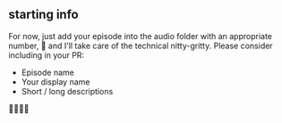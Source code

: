 ## starting info

For now, just add your episode into the audio folder with an appropriate number, 💜 and I'll take care of the technical nitty-gritty. Please consider including in your PR:

- Episode name
- Your display name
- Short / long descriptions

🫱🏻‍🫲🏿
